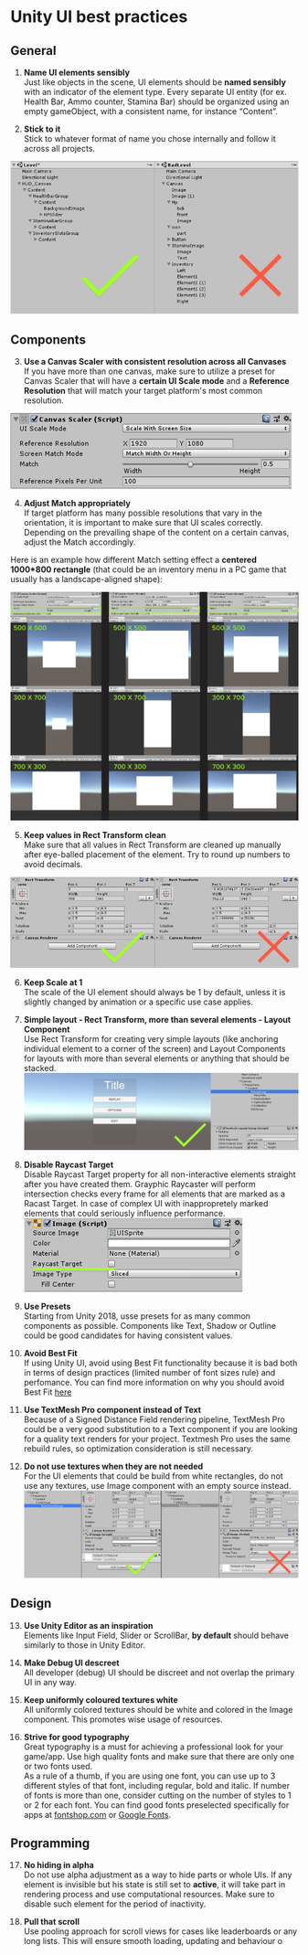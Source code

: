 
# Unity UI best practices
## General
1. __Name UI elements sensibly__ </br>
Just like objects in the scene, UI elements should be **named sensibly** with an indicator of the element type.
Every separate UI entity (for ex. Health Bar, Ammo counter, Stamina Bar) should be organized using an empty gameObject, with a consistent name, for instance “Content”.

2. __Stick to it__ </br>
Stick to whatever format of name you chose internally and follow it across all projects.

![Alt](element_naming.png)
## Components
3. **Use a Canvas Scaler with consistent resolution across all Canvases** </br>
If you have more than one canvas, make sure to utilize a preset for Canvas Scaler that will have a **certain UI Scale mode** and a **Reference Resolution** that will match your target platform's most common resolution.  

![Alt](canvas_scaler.png)


4. **Adjust Match appropriately** </br>
If target platform has many possible resolutions that vary in the orientation, it is important to make sure that UI scales correctly. Depending on the prevailing shape of the content on a certain canvas, adjust the Match accordingly. 

Here is an example how different Match setting effect a **centered 1000*800 rectangle** (that could be an inventory menu in a PC game that usually has a landscape-aligned shape):

![Alt](match_example.png)

5. **Keep values in Rect Transform clean** </br>
Make sure that all values in Rect Transform are cleaned up manually after eye-balled placement of the element. Try to round up numbers to avoid decimals.

![Alt](rect_transform.png)

6. **Keep Scale at 1** </br>
The scale of the UI element should always be 1 by default, unless it is slightly changed by animation or a specific use case applies.

7. **Simple layout - Rect Transform, more than several elements - Layout Component** </br>
Use Rect Transform for creating very simple layouts (like anchoring individual element to a corner of the screen) and Layout Components for layouts with more than several elements or anything that should be stacked.
![Alt](layout_component.png)

8. **Disable Raycast Target** </br>
Disable Raycast Target property for all non-interactive elements straight after you have created them. Grayphic Raycaster will perform intersection checks every frame for all elements that are marked as a Racast Target. In case of complex UI with inappropretely marked elements that  could seriously influence performance.
![Alt](raycast.png)

9. **Use Presets** </br>
Starting from Unity 2018, usse presets for as many common components as possible. Components like Text, Shadow or Outline could be good candidates for having consistent values. 

 10. **Avoid Best Fit** </br>
 If using Unity UI, avoid using Best Fit functionality because it is bad both in terms of design practices (limited number of font sizes rule) and perfomance. You can find more information on why you should avoid Best Fit [here](https://unity3d.com/ru/learn/tutorials/topics/best-practices/optimizing-ui-controls)
 
11. **Use TextMesh Pro component instead of Text** </br>
Because of a Signed Distance Field rendering pipeline, TextMesh Pro could be a very good substitution to a Text component if you are looking for a quality text renders for your project. Textmesh Pro uses the same rebuild rules, so optimization consideration is still necessary.

12. **Do not use textures when they are not needed** </br>
For the UI elements that could be build from white rectangles, do not use any textures, use Image component with an empty source instead. ![Alt](empty_image.png)

## Design

13. **Use Unity Editor as an inspiration** </br>
Elements like Input Field, Slider or ScrollBar, **by default** should behave similarly to those in Unity Editor.

14. **Make Debug UI descreet** </br>
All developer (debug) UI should be discreet and not overlap the primary UI in any way.

15. **Keep uniformly coloured textures white** </br>
All uniformly colored textures should be white and colored in the Image  component. This promotes wise usage of resources.

16. **Strive for good typography** </br> 
Great typography is a must for achieving a professional look for your game/app. Use high quality fonts and make sure that there are only one or two fonts used. </br>
As a rule of a thumb, if you are using one font, you can use up to 3 different styles of that font, including regular, bold and italic. If number of fonts is more than one, consider cutting on the number of styles to 1 or 2 for each font.
You can find good fonts preselected specifically for apps at [fontshop.com](https://www.fontshop.com/) or [Google Fonts](https://www.fontshop.com/).

## Programming

17. **No hiding in alpha** </br>
Do not use alpha adjustment as a way to hide parts or whole UIs. If any element is invisible but his state is still set to **active**, it will take part in rendering process and use computational resources. Make sure to disable such element for the period of inactivity.

18. **Pull that scroll** </br>
Use pooling approach for scroll views for cases like leaderboards or any long lists. This will ensure smooth loading, updating and behaviour o

<!--stackedit_data:
eyJoaXN0b3J5IjpbLTE5OTY1MDg5NCwtODcyODc5NTgwLC0zMD
cyNDc0MTAsLTE5NTE1MjE1NzQsLTIwNjQzODk0MTMsLTg2MDM4
MzI5MiwtMTkwMTM2ODUyLDEwMDk4Njg4MDAsLTYzNzE4MTExNi
wyMDY1OTgzMDQyLC00NzM1NTkzMTUsMjQ1MTc2OTU2LDIwMjg1
MTc4OTUsMjA1MjgwMzM2LC02NjQ0MDczNDcsMjAyNzUxMDMxOC
w4MTM0NzkwNTYsMjEyMzYwMzEyMywxMDQ1OTU3ODY5LC05ODE1
NjMyNTJdfQ==
-->